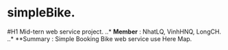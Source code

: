 # simpleBike.
#H1 Mid-tern web service project.
..* **Member** : NhatLQ, VinhHNQ, LongCH.
..* **Summary : Simple Booking Bike web service use Here Map.
